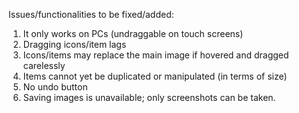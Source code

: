 Issues/functionalities to be fixed/added:  
1. It only works on PCs (undraggable on touch screens)
2. Dragging icons/item lags
3. Icons/items may replace the main image if hovered and dragged carelessly
4. Items cannot yet be duplicated or manipulated (in terms of size)
5. No undo button
6. Saving images is unavailable; only screenshots can be taken.

